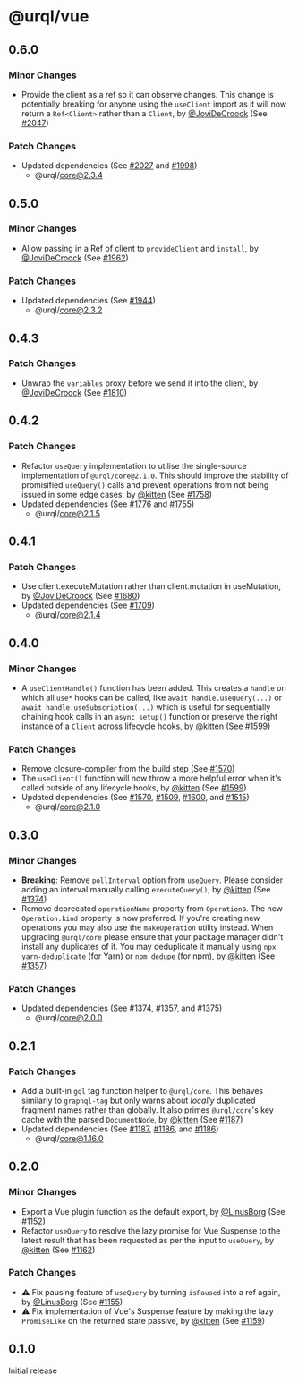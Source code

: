 # @urql/vue

## 0.6.0

### Minor Changes

- Provide the client as a ref so it can observe changes. This change is potentially breaking for
  anyone using the `useClient` import as it will now return a `Ref<Client>` rather than a `Client`, by [@JoviDeCroock](https://github.com/JoviDeCroock) (See [#2047](https://github.com/FormidableLabs/urql/pull/2047))

### Patch Changes

- Updated dependencies (See [#2027](https://github.com/FormidableLabs/urql/pull/2027) and [#1998](https://github.com/FormidableLabs/urql/pull/1998))
  - @urql/core@2.3.4

## 0.5.0

### Minor Changes

- Allow passing in a Ref of client to `provideClient` and `install`, by [@JoviDeCroock](https://github.com/JoviDeCroock) (See [#1962](https://github.com/FormidableLabs/urql/pull/1962))

### Patch Changes

- Updated dependencies (See [#1944](https://github.com/FormidableLabs/urql/pull/1944))
  - @urql/core@2.3.2

## 0.4.3

### Patch Changes

- Unwrap the `variables` proxy before we send it into the client, by [@JoviDeCroock](https://github.com/JoviDeCroock) (See [#1810](https://github.com/FormidableLabs/urql/pull/1810))

## 0.4.2

### Patch Changes

- Refactor `useQuery` implementation to utilise the single-source implementation of `@urql/core@2.1.0`. This should improve the stability of promisified `useQuery()` calls and prevent operations from not being issued in some edge cases, by [@kitten](https://github.com/kitten) (See [#1758](https://github.com/FormidableLabs/urql/pull/1758))
- Updated dependencies (See [#1776](https://github.com/FormidableLabs/urql/pull/1776) and [#1755](https://github.com/FormidableLabs/urql/pull/1755))
  - @urql/core@2.1.5

## 0.4.1

### Patch Changes

- Use client.executeMutation rather than client.mutation in useMutation, by [@JoviDeCroock](https://github.com/JoviDeCroock) (See [#1680](https://github.com/FormidableLabs/urql/pull/1680))
- Updated dependencies (See [#1709](https://github.com/FormidableLabs/urql/pull/1709))
  - @urql/core@2.1.4

## 0.4.0

### Minor Changes

- A `useClientHandle()` function has been added. This creates a `handle` on which all `use*` hooks can be called, like `await handle.useQuery(...)` or `await handle.useSubscription(...)` which is useful for sequentially chaining hook calls in an `async setup()` function or preserve the right instance of a `Client` across lifecycle hooks, by [@kitten](https://github.com/kitten) (See [#1599](https://github.com/FormidableLabs/urql/pull/1599))

### Patch Changes

- Remove closure-compiler from the build step (See [#1570](https://github.com/FormidableLabs/urql/pull/1570))
- The `useClient()` function will now throw a more helpful error when it's called outside of any lifecycle hooks, by [@kitten](https://github.com/kitten) (See [#1599](https://github.com/FormidableLabs/urql/pull/1599))
- Updated dependencies (See [#1570](https://github.com/FormidableLabs/urql/pull/1570), [#1509](https://github.com/FormidableLabs/urql/pull/1509), [#1600](https://github.com/FormidableLabs/urql/pull/1600), and [#1515](https://github.com/FormidableLabs/urql/pull/1515))
  - @urql/core@2.1.0

## 0.3.0

### Minor Changes

- **Breaking**: Remove `pollInterval` option from `useQuery`. Please consider adding an interval manually calling `executeQuery()`, by [@kitten](https://github.com/kitten) (See [#1374](https://github.com/FormidableLabs/urql/pull/1374))
- Remove deprecated `operationName` property from `Operation`s. The new `Operation.kind` property is now preferred. If you're creating new operations you may also use the `makeOperation` utility instead.
  When upgrading `@urql/core` please ensure that your package manager didn't install any duplicates of it. You may deduplicate it manually using `npx yarn-deduplicate` (for Yarn) or `npm dedupe` (for npm), by [@kitten](https://github.com/kitten) (See [#1357](https://github.com/FormidableLabs/urql/pull/1357))

### Patch Changes

- Updated dependencies (See [#1374](https://github.com/FormidableLabs/urql/pull/1374), [#1357](https://github.com/FormidableLabs/urql/pull/1357), and [#1375](https://github.com/FormidableLabs/urql/pull/1375))
  - @urql/core@2.0.0

## 0.2.1

### Patch Changes

- Add a built-in `gql` tag function helper to `@urql/core`. This behaves similarly to `graphql-tag` but only warns about _locally_ duplicated fragment names rather than globally. It also primes `@urql/core`'s key cache with the parsed `DocumentNode`, by [@kitten](https://github.com/kitten) (See [#1187](https://github.com/FormidableLabs/urql/pull/1187))
- Updated dependencies (See [#1187](https://github.com/FormidableLabs/urql/pull/1187), [#1186](https://github.com/FormidableLabs/urql/pull/1186), and [#1186](https://github.com/FormidableLabs/urql/pull/1186))
  - @urql/core@1.16.0

## 0.2.0

### Minor Changes

- Export a Vue plugin function as the default export, by [@LinusBorg](https://github.com/LinusBorg) (See [#1152](https://github.com/FormidableLabs/urql/pull/1152))
- Refactor `useQuery` to resolve the lazy promise for Vue Suspense to the latest result that has been requested as per the input to `useQuery`, by [@kitten](https://github.com/kitten) (See [#1162](https://github.com/FormidableLabs/urql/pull/1162))

### Patch Changes

- ⚠️ Fix pausing feature of `useQuery` by turning `isPaused` into a ref again, by [@LinusBorg](https://github.com/LinusBorg) (See [#1155](https://github.com/FormidableLabs/urql/pull/1155))
- ⚠️ Fix implementation of Vue's Suspense feature by making the lazy `PromiseLike` on the returned state passive, by [@kitten](https://github.com/kitten) (See [#1159](https://github.com/FormidableLabs/urql/pull/1159))

## 0.1.0

Initial release
